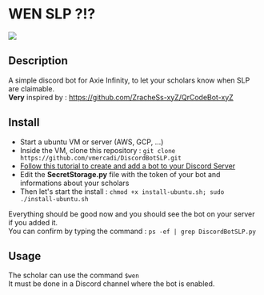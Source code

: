 # WEN SLP ?!?

![](https://github.com/vmercadi/DiscordBotSLP/blob/main/img/slpbot.png)

## Description

A simple discord bot for Axie Infinity, to let your scholars know when SLP are claimable.  
**Very** inspired by : https://github.com/ZracheSs-xyZ/QrCodeBot-xyZ

## Install

- Start a ubuntu VM or server (AWS, GCP, ...)
- Inside the VM, clone this repository : `git clone https://github.com/vmercadi/DiscordBotSLP.git`
- [Follow this tutorial to create and add a bot to your Discord Server](https://discordpy.readthedocs.io/en/stable/discord.html)
- Edit the **SecretStorage.py** file with the token of your bot and informations about your scholars
- Then let's start the install : `chmod +x install-ubuntu.sh; sudo ./install-ubuntu.sh`

Everything should be good now and you should see the bot on your server if you added it.  
You can confirm by typing the command : `ps -ef | grep DiscordBotSLP.py` 

## Usage

The scholar can use the command `$wen`  
It must be done in a Discord channel where the bot is enabled.
